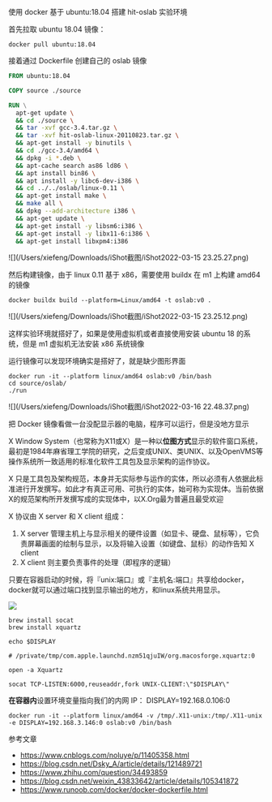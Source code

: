 使用 docker 基于 ubuntu:18.04 搭建 hit-oslab 实验环境

首先拉取 ubuntu 18.04 镜像：

```shell
docker pull ubuntu:18.04
```

接着通过 Dockerfile 创建自己的 oslab 镜像

```dockerfile
FROM ubuntu:18.04

COPY source ./source

RUN \
  apt-get update \
  && cd ./source \
  && tar -xvf gcc-3.4.tar.gz \
  && tar -xvf hit-oslab-linux-20110823.tar.gz \
  && apt-get install -y binutils \
  && cd ./gcc-3.4/amd64 \
  && dpkg -i *.deb \
  && apt-cache search as86 ld86 \
  && apt install bin86 \
  && apt install -y libc6-dev-i386 \
  && cd ../../oslab/linux-0.11 \
  && apt-get install make \
  && make all \
  && dpkg --add-architecture i386 \
  && apt-get update \
  && apt-get install -y libsm6:i386 \
  && apt-get install -y libx11-6:i386 \
  && apt-get install libxpm4:i386
```

![](/Users/xiefeng/Downloads/iShot截图/iShot2022-03-15 23.25.27.png)

然后构建镜像，由于 linux 0.11 基于 x86，需要使用 buildx 在 m1 上构建 amd64 的镜像

```shell
docker buildx build --platform=Linux/amd64 -t oslab:v0 .
```

![](/Users/xiefeng/Downloads/iShot截图/iShot2022-03-15 23.25.12.png)

这样实验环境就搭好了，如果是使用虚拟机或者直接使用安装 ubuntu 18 的系统，但是 m1 虚拟机无法安装 x86 系统镜像

运行镜像可以发现环境确实是搭好了，就是缺少图形界面

```shell
docker run -it --platform linux/amd64 oslab:v0 /bin/bash
cd source/oslab/
./run
```

![](/Users/xiefeng/Downloads/iShot截图/iShot2022-03-16 22.48.37.png)

把 Docker 镜像看做一台没配显示器的电脑，程序可以运行，但是没地方显示

X Window System（也常称为X11或X）是一种以**位图方式**显示的软件窗口系统，最初是1984年麻省理工学院的研究，之后变成UNIX、类UNIX、以及OpenVMS等操作系统所一致适用的标准化软件工具包及显示架构的运作协议。

X 只是工具包及架构规范，本身并无实际参与运作的实体，所以必须有人依据此标准进行开发撰写。如此才有真正可用、可执行的实体，始可称为实现体。当前依据X的规范架构所开发撰写成的实现体中，以X.Org最为普遍且最受欢迎

X 协议由 X server 和 X client 组成：

1.  X server 管理主机上与显示相关的硬件设置（如显卡、硬盘、鼠标等），它负责屏幕画面的绘制与显示，以及将输入设置（如键盘、鼠标）的动作告知 X client
2. X client 则主要负责事件的处理（即程序的逻辑）

只要在容器启动的时候，将『unix:端口』或『主机名:端口』共享给docker，docker就可以通过端口找到显示输出的地方，和linux系统共用显示。

![](https://img2018.cnblogs.com/blog/1046925/201908/1046925-20190824165625707-1560779550.png)

```shell
brew install socat
brew install xquartz

echo $DISPLAY

# /private/tmp/com.apple.launchd.nzm51qjuIW/org.macosforge.xquartz:0

open -a Xquartz

socat TCP-LISTEN:6000,reuseaddr,fork UNIX-CLIENT:\"$DISPLAY\"
```

**在容器内**设置环境变量指向我们的内网 IP： DISPLAY=192.168.0.106:0

```shell
docker run -it --platform linux/amd64 -v /tmp/.X11-unix:/tmp/.X11-unix -e DISPLAY=192.168.3.146:0 oslab:v0 /bin/bash
```

参考文章

- https://www.cnblogs.com/noluye/p/11405358.html
- https://blog.csdn.net/Dsky_A/article/details/121489721
- https://www.zhihu.com/question/34493859
- https://blog.csdn.net/weixin_43833642/article/details/105341872
- https://www.runoob.com/docker/docker-dockerfile.html

